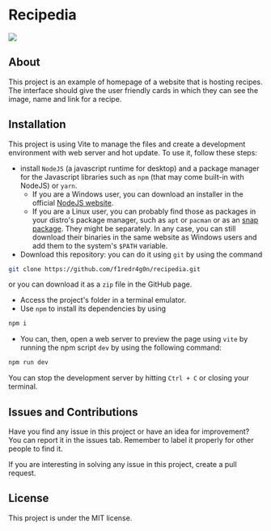 # Recipedia

![](https://img.shields.io/github/license/f1redr4g0n/recipedia?style=social)

## About

This project is an example of homepage of a website that is hosting recipes.
The interface should give the user friendly cards in which they can see the
image, name and link for a recipe.

## Installation

This project is using Vite to manage the files and create a development
environment with web server and hot update. To use it, follow these steps:

- install `NodeJS` (a javascript runtime for desktop) and a package manager for the Javascript libraries such as `npm` (that may come built-in with NodeJS) or `yarn`.
  - If you are a Windows user, you can download an installer in the official [NodeJS website](https://nodejs.org/en/).
  - If you are a Linux user, you can probably find those as packages in your distro's package manager, such as `apt` or `pacman` or as an [snap package](https://snapcraft.io/node). They might be separately. In any case, you can still download their binaries in the same website as Windows users and add them to the system's `$PATH` variable.
- Download this repository: you can do it using `git` by using the command

```bash
git clone https://github.com/f1redr4g0n/recipedia.git
```
or you can download it as a `zip` file in the GitHub page.

- Access the project's folder in a terminal emulator.
- Use `npm` to install its dependencies by using

```bash
npm i
```

- You can, then, open a web server to preview the page using `vite` by running the npm script `dev` by using the following command:

```bash
npm run dev
```

You can stop the development server by hitting `Ctrl + C` or closing your terminal.

## Issues and Contributions

Have you find any issue in this project or have an idea for improvement? You can
report it in the issues tab. Remember to label it properly for other people to
find it.

If you are interesting in solving any issue in this project, create a pull
request.

## License

This project is under the MIT license.
